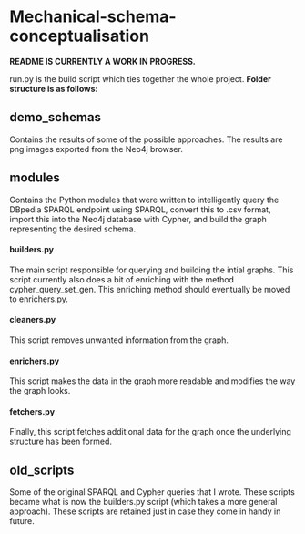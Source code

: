# Mechanical-schema-conceptualisation

**README IS CURRENTLY A WORK IN PROGRESS.**

run.py is the build script which ties together the whole project. **Folder structure is as follows:**

## demo_schemas
Contains the results of some of the possible approaches. The results are png images exported from the Neo4j browser.
## modules
Contains the Python modules that were written to intelligently query the DBpedia SPARQL endpoint using SPARQL, convert this to .csv format, import this into the Neo4j database with Cypher, and build the graph representing the desired schema.
#### builders.py
The main script responsible for querying and building the intial graphs. This script currently also does a bit of enriching with the method cypher_query_set_gen. This enriching method should eventually be moved to enrichers.py.
#### cleaners.py
This script removes unwanted information from the graph.
#### enrichers.py
This script makes the data in the graph more readable and modifies the way the graph looks.
#### fetchers.py
Finally, this script fetches additional data for the graph once the underlying structure has been formed.
## old_scripts
Some of the original SPARQL and Cypher queries that I wrote. These scripts became what is now the builders.py script (which takes a more general approach). These scripts are retained just in case they come in handy in future.

